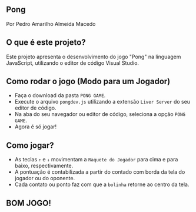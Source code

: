 ## Pong 
Por Pedro Amarilho Almeida Macedo

## O que é este projeto?
Este projeto apresenta o desenvolvimento do jogo "Pong" na linguagem JavaScript, utilizando o editor de código Visual Studio. 

## Como rodar o jogo (Modo para um Jogador)
- Faça o download da pasta `PONG GAME`.
- Execute o arquivo `pongdev.js` utilizando a extensão `Liver Server` do seu editor de código.
- Na aba do seu navegador ou editor de código, seleciona a opção `PONG GAME`.
- Agora é só jogar!

## Como jogar?
- As teclas `↑` e `↓` movimentam a `Raquete do Jogador` para cima e para baixo, respectivamente.
- A pontuação é contabilizada a partir do contado com borda da tela do jogador ou do oponente.
- Cada contato ou ponto faz com que a `bolinha` retorne ao centro da tela.

## BOM JOGO!
